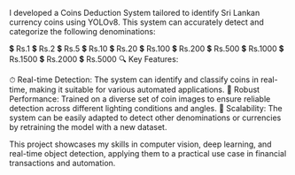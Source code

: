 I developed a Coins Deduction System tailored to identify Sri Lankan currency coins using YOLOv8. This system can accurately detect and categorize the following denominations:

💲 Rs.1
💲 Rs.2
💲 Rs.5
💲 Rs.10
💲 Rs.20
💲 Rs.100
💲 Rs.200
💲 Rs.500
💲 Rs.1000
💲 Rs.1500
💲 Rs.2000
💲 Rs.5000
🔍 Key Features:

⏱ Real-time Detection: The system can identify and classify coins in real-time, making it suitable for various automated applications.
💪 Robust Performance: Trained on a diverse set of coin images to ensure reliable detection across different lighting conditions and angles.
🔄 Scalability: The system can be easily adapted to detect other denominations or currencies by retraining the model with a new dataset.

This project showcases my skills in computer vision, deep learning, and real-time object detection, applying them to a practical use case in financial transactions and automation.
